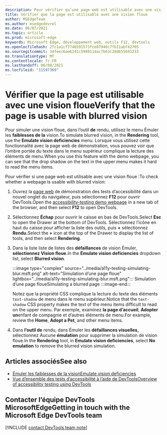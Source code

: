 ```yaml
---
description: Pour vérifier qu’une page web est utilisable avec une vision floue, dans l’outil de rendu, utilisez la liste de listes de listes des défaillances de vision Émuler.
title: Vérifier que la page est utilisable avec une vision floue
author: MSEdgeTeam
ms.author: msedgedevrel
ms.date: 06/07/2021
ms.topic: article
ms.prod: microsoft-edge
keywords: Microsoft Edge, développement web, outils F12, devtools
ms.openlocfilehash: 2fc1a1cf7746591573fce07946c7fb11abf42705
ms.sourcegitcommit: 34feec6ae6241c598911dac7b63c28d655691233
ms.translationtype: MT
ms.contentlocale: fr-FR
ms.lasthandoff: 06/08/2021
ms.locfileid: "11597369"
---
```

# <a name="verify-that-the-page-is-usable-with-blurred-vision"></a><span data-ttu-id="3c7da-104">Vérifier que la page est utilisable avec une vision floue</span><span class="sxs-lookup"><span data-stu-id="3c7da-104">Verify that the page is usable with blurred vision</span></span>

<!-- Rendering tool: Emulate vision deficiencies: Blurred vision -->

<span data-ttu-id="3c7da-105">Pour simuler une vision floue, dans l’outil **de** rendu, utilisez le menu Émuler les **faiblesses de la** vision.</span><span class="sxs-lookup"><span data-stu-id="3c7da-105">To simulate blurred vision, in the **Rendering** tool, use the **Emulate vision deficiencies** menu.</span></span>  <span data-ttu-id="3c7da-106">Lorsque vous utilisez cette fonctionnalité avec la page web de démonstration, vous pouvez voir que l’ombre portée du texte dans le menu supérieur complique la lecture des éléments de menu.</span><span class="sxs-lookup"><span data-stu-id="3c7da-106">When you use this feature with the demo webpage, you can see that the drop shadow on the text in the upper menu makes it hard to read the menu items.</span></span>

<span data-ttu-id="3c7da-107">Pour vérifier si une page web est utilisable avec une vision floue :</span><span class="sxs-lookup"><span data-stu-id="3c7da-107">To check whether a webpage is usable with blurred vision:</span></span>

1.  <span data-ttu-id="3c7da-108">Ouvrez la [page web][DevToolsA11yErrorsDemopage] de démonstration des tests d’accessibilité dans un nouvel onglet du navigateur, puis sélectionnez **F12** pour ouvrir DevTools.</span><span class="sxs-lookup"><span data-stu-id="3c7da-108">Open the [accessibility-testing demo webpage][DevToolsA11yErrorsDemopage] in a new tab of the browser, and then select **F12** to open DevTools.</span></span>

1.  <span data-ttu-id="3c7da-109">Sélectionnez **Échap** pour ouvrir le caisse en bas de DevTools.</span><span class="sxs-lookup"><span data-stu-id="3c7da-109">Select **Esc** to open the Drawer at the bottom of DevTools.</span></span>  <span data-ttu-id="3c7da-110">Sélectionnez l’icône en haut du caisse pour afficher la liste des outils, puis **+** sélectionnez **Rendu.**</span><span class="sxs-lookup"><span data-stu-id="3c7da-110">Select the **+** icon at the top of the Drawer to display the list of tools, and then select **Rendering**.</span></span>  

1.  <span data-ttu-id="3c7da-111">Dans la liste liste de listes des **défaillances** de vision Émuler, **sélectionnez Vision floue.**</span><span class="sxs-lookup"><span data-stu-id="3c7da-111">In the **Emulate vision deficiencies** dropdown list, select **Blurred vision**.</span></span>

    :::image type="complex" source="../media/a11y-testing-simulating-blur.msft.png" alt-text="Simulation d’une page floue" lightbox="../media/a11y-testing-simulating-blur.msft.png":::
        <span data-ttu-id="3c7da-113">Simulation d’une page floue</span><span class="sxs-lookup"><span data-stu-id="3c7da-113">Simulating a blurred page</span></span>
    :::image-end:::

    <span data-ttu-id="3c7da-114">Notez que la propriété CSS complique la lecture du texte des éléments `text-shadow` de menu dans le menu supérieur.</span><span class="sxs-lookup"><span data-stu-id="3c7da-114">Notice that the `text-shadow` CSS property makes the text of the menu items difficult to read on the upper menu.</span></span> <span data-ttu-id="3c7da-115">Par exemple, examinez **la page d’accueil**, **Adopter un**enfant de compagnie et d’autres éléments de menu.</span><span class="sxs-lookup"><span data-stu-id="3c7da-115">For example, review the **Home**, **Adopt a Pet**, and other menu items.</span></span>
    
1.  <span data-ttu-id="3c7da-116">Dans **l’outil de** rendu, dans Émuler les **défaillances visuelles,** sélectionnez Aucune **émulation** pour supprimer la simulation de vision floue.</span><span class="sxs-lookup"><span data-stu-id="3c7da-116">In the **Rendering** tool, in **Emulate vision deficiencies**, select **No emulation** to remove the blurred vision simulation.</span></span>


## <a name="see-also"></a><span data-ttu-id="3c7da-117">Articles associés</span><span class="sxs-lookup"><span data-stu-id="3c7da-117">See also</span></span>

*  [<span data-ttu-id="3c7da-118">Émuler les faiblesses de la vision</span><span class="sxs-lookup"><span data-stu-id="3c7da-118">Emulate vision deficiencies</span></span>](emulate-vision-deficiencies.md)
*  [<span data-ttu-id="3c7da-119">Vue d’ensemble des tests d’accessibilité à l’aide de DevTools</span><span class="sxs-lookup"><span data-stu-id="3c7da-119">Overview of accessibility testing using DevTools</span></span>](accessibility-testing-in-devtools.md)


## <a name="getting-in-touch-with-the-microsoft-edge-devtools-team"></a><span data-ttu-id="3c7da-120">Contacter l’équipe DevTools MicrosoftEdge</span><span class="sxs-lookup"><span data-stu-id="3c7da-120">Getting in touch with the Microsoft Edge DevTools team</span></span>  

[!INCLUDE [contact DevTools team note](../includes/contact-devtools-team-note.md)]  


<!-- links -->
[DevToolsA11yErrorsDemopage]: https://microsoftedge.github.io/DevToolsSamples/a11y-testing/page-with-errors.html "Page web de démonstration de test d’accessibilité | GitHub"
